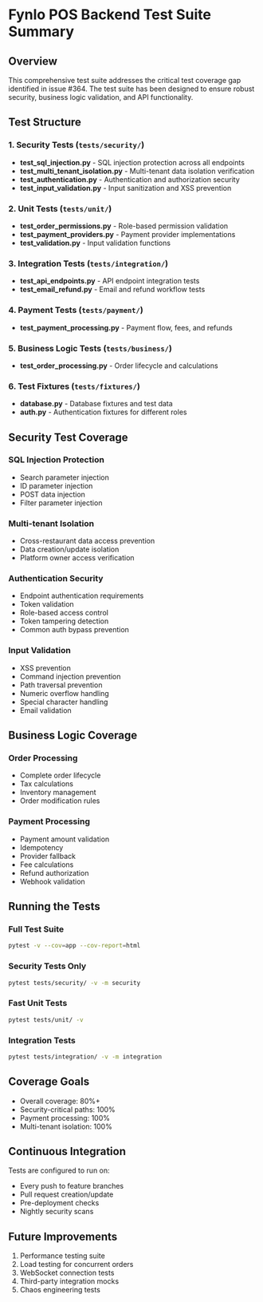 # Fynlo POS Backend Test Suite Summary

## Overview
This comprehensive test suite addresses the critical test coverage gap identified in issue #364. The test suite has been designed to ensure robust security, business logic validation, and API functionality.

## Test Structure

### 1. Security Tests (`tests/security/`)
- **test_sql_injection.py** - SQL injection protection across all endpoints
- **test_multi_tenant_isolation.py** - Multi-tenant data isolation verification
- **test_authentication.py** - Authentication and authorization security
- **test_input_validation.py** - Input sanitization and XSS prevention

### 2. Unit Tests (`tests/unit/`)
- **test_order_permissions.py** - Role-based permission validation
- **test_payment_providers.py** - Payment provider implementations
- **test_validation.py** - Input validation functions

### 3. Integration Tests (`tests/integration/`)
- **test_api_endpoints.py** - API endpoint integration tests
- **test_email_refund.py** - Email and refund workflow tests

### 4. Payment Tests (`tests/payment/`)
- **test_payment_processing.py** - Payment flow, fees, and refunds

### 5. Business Logic Tests (`tests/business/`)
- **test_order_processing.py** - Order lifecycle and calculations

### 6. Test Fixtures (`tests/fixtures/`)
- **database.py** - Database fixtures and test data
- **auth.py** - Authentication fixtures for different roles

## Security Test Coverage

### SQL Injection Protection
- Search parameter injection
- ID parameter injection
- POST data injection
- Filter parameter injection

### Multi-tenant Isolation
- Cross-restaurant data access prevention
- Data creation/update isolation
- Platform owner access verification

### Authentication Security
- Endpoint authentication requirements
- Token validation
- Role-based access control
- Token tampering detection
- Common auth bypass prevention

### Input Validation
- XSS prevention
- Command injection prevention
- Path traversal prevention
- Numeric overflow handling
- Special character handling
- Email validation

## Business Logic Coverage

### Order Processing
- Complete order lifecycle
- Tax calculations
- Inventory management
- Order modification rules

### Payment Processing
- Payment amount validation
- Idempotency
- Provider fallback
- Fee calculations
- Refund authorization
- Webhook validation

## Running the Tests

### Full Test Suite
```bash
pytest -v --cov=app --cov-report=html
```

### Security Tests Only
```bash
pytest tests/security/ -v -m security
```

### Fast Unit Tests
```bash
pytest tests/unit/ -v
```

### Integration Tests
```bash
pytest tests/integration/ -v -m integration
```

## Coverage Goals
- Overall coverage: 80%+
- Security-critical paths: 100%
- Payment processing: 100%
- Multi-tenant isolation: 100%

## Continuous Integration
Tests are configured to run on:
- Every push to feature branches
- Pull request creation/update
- Pre-deployment checks
- Nightly security scans

## Future Improvements
1. Performance testing suite
2. Load testing for concurrent orders
3. WebSocket connection tests
4. Third-party integration mocks
5. Chaos engineering tests